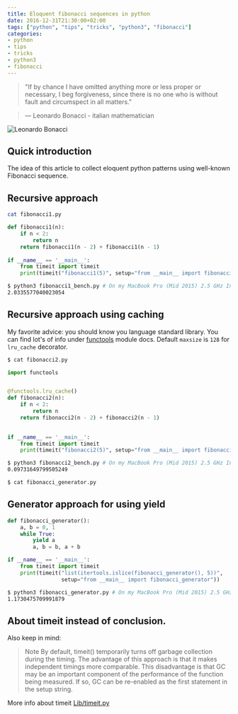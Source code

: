 ```yaml
---
title: Eloquent fibonacci sequences in python
date: 2016-12-31T21:30:00+02:00
tags: ["python", "tips", "tricks", "python3", "fibonacci"]
categories:
- python
- tips 
- tricks 
- python3 
- fibonacci
---
```



> "If by chance I have omitted anything more or less proper or necessary, I beg forgiveness, since there is no one who is without fault and circumspect in all matters." 

> ― Leonardo Bonacci - italian mathematician

![Leonardo Bonacci](/Fibonacci2.jpg)

## Quick introduction
The idea of this article to collect eloquent python patterns using well-known
Fibonacci sequence.

## Recursive approach
```bash
cat fibonacci1.py
```

```python
def fibonacci1(n):
    if n < 2:
        return n
    return fibonacci1(n - 2) + fibonacci1(n - 1)
    
if __name__ == '__main__':
    from timeit import timeit
    print(timeit("fibonacci1(5)", setup="from __main__ import fibonacci1")) 
```

```bash
$ python3 fibonacci1_bench.py # On my MacBook Pro (Mid 2015) 2.5 GHz Intel Core i7, 16 GB 1600 MHz DDR3
2.0335577040023054
```

## Recursive approach using caching
My favorite advice: you should know you language standard library.
You can find lot's of info under [functools](https://docs.python.org/3/library/functools.html#functools.lru_cache) module docs.
Default `maxsize` is `128` for `lru_cache` decorator.

```bash
$ cat fibonacci2.py
```

```python
import functools


@functools.lru_cache()
def fibonacci2(n):
    if n < 2:
        return n
    return fibonacci2(n - 2) + fibonacci2(n - 1)

    
if __name__ == '__main__':
    from timeit import timeit
    print(timeit("fibonacci2(5)", setup="from __main__ import fibonacci2"))
```

```bash
$ python3 fibonacci2_bench.py # On my MacBook Pro (Mid 2015) 2.5 GHz Intel Core i7, 16 GB 1600 MHz DDR3
0.09731649799505249
```

```bash
$ cat fibonacci_generator.py
```

## Generator approach for using yield
```python
def fibonacci_generator():
    a, b = 0, 1
    while True:
        yield a
        a, b = b, a + b

if __name__ == '__main__':
    from timeit import timeit
    print(timeit("list(itertools.islice(fibonacci_generator(), 5))",
                 setup="from __main__ import fibonacci_generator"))
```

```bash
$ python3 fibonacci_generator.py # On my MacBook Pro (Mid 2015) 2.5 GHz Intel Core i7, 16 GB 1600 MHz DDR3
1.1730475709991879
```

## About timeit instead of conclusion.
Also keep in mind:
> Note By default, timeit() temporarily turns off garbage collection during the timing. The advantage of this approach is that it makes independent timings more comparable. This disadvantage is that GC may be an important component of the performance of the function being measured. If so, GC can be re-enabled as the first statement in the setup string.

More info about timeit [Lib/timeit.py](https://hg.python.org/cpython/file/2.7/Lib/timeit.py)
